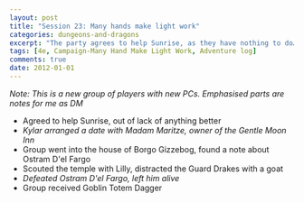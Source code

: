 ```yaml
---
layout: post
title: "Session 23: Many hands make light work"
categories: dungeons-and-dragons
excerpt: "The party agrees to help Sunrise, as they have nothing to do…"
tags: [4e, Campaign-Many Hand Make Light Work, Adventure log]
comments: true
date: 2012-01-01
---
```


*Note: This is a new group of players with new PCs. Emphasised parts are notes for me as DM*

* Agreed to help Sunrise, out of lack of anything better
* _Kylar arranged a date with Madam Maritze, owner of the Gentle Moon Inn_
* Group went into the house of Borgo Gizzebog, found a note about Ostram D'el Fargo
* Scouted the temple with Lilly, distracted the Guard Drakes with a goat
* _Defeated Ostram D'el Fargo, left him alive_
* Group received Goblin Totem Dagger